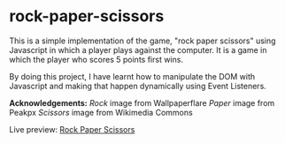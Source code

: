 # rock-paper-scissors
This is a simple implementation of the game, "rock paper scissors" using Javascript in which a player plays against the computer. It is a game in which the player who scores 5 points first wins.

By doing this project, I have learnt how to manipulate the DOM with Javascript and making that happen dynamically using Event Listeners.

**Acknowledgements:**
*Rock* image from Wallpaperflare
*Paper* image from Peakpx
*Scissors* image from Wikimedia Commons

Live preview: [Rock Paper Scissors](https://tanmayudupa.github.io/rock-paper-scissors/)

